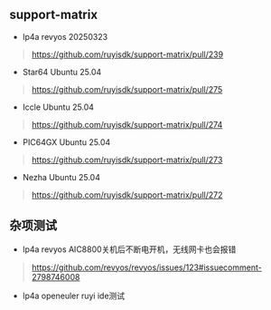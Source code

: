 ## support-matrix

- lp4a revyos 20250323

> https://github.com/ruyisdk/support-matrix/pull/239

- Star64 Ubuntu 25.04

> https://github.com/ruyisdk/support-matrix/pull/275

- Iccle Ubuntu 25.04

> https://github.com/ruyisdk/support-matrix/pull/274

- PIC64GX Ubuntu 25.04

> https://github.com/ruyisdk/support-matrix/pull/273

- Nezha Ubuntu 25.04

> https://github.com/ruyisdk/support-matrix/pull/272

## 杂项测试

- lp4a revyos AIC8800关机后不断电开机，无线网卡也会报错

> https://github.com/revyos/revyos/issues/123#issuecomment-2798746008

- lp4a openeuler ruyi ide测试